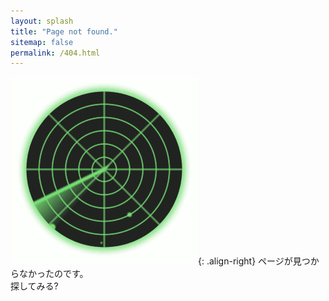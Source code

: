 ```yaml
---
layout: splash
title: "Page not found."
sitemap: false
permalink: /404.html
---
```

![animation radar](/assets/images/radar.gif){: .align-right}
ページが見つからなかったのです。  
探してみる?

<script type="text/javascript">
  var GOOG_FIXURL_LANG = 'ja';
  var GOOG_FIXURL_SITE = '{{ site.url }}'
</script>
<script type="text/javascript"
  src="//linkhelp.clients.google.com/tbproxy/lh/wm/fixurl.js">
</script>
